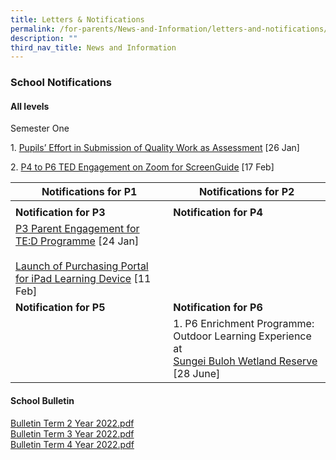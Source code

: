 ```yaml
---
title: Letters & Notifications
permalink: /for-parents/News-and-Information/letters-and-notifications/
description: ""
third_nav_title: News and Information
---
```

### School Notifications

#### All levels

  
Semester One  
  

1\.  [Pupils’ Effort in Submission of Quality Work as Assessment](/files/ln1.pdf) \[26 Jan\]

2\.  [P4 to P6 TED Engagement on Zoom for ScreenGuide](/files/ln2.pdf) \[17 Feb\]

| Notifications for P1 | Notifications for P2 |
|---|---|
|  |  |
|  **Notification for P3** | **Notification for P4** |
| [P3 Parent Engagement for TE:D Programme](/files/ln3.pdf) [24 Jan]<br><br>[Launch of Purchasing Portal for iPad Learning Device](/files/ln4.pdf) [11 Feb] |  |
|   **Notification for P5** | **Notification for P6**  |
|  | 1. P6 Enrichment Programme: Outdoor Learning Experience at<br>[Sungei Buloh Wetland Reserve](/files/ln5.pdf) [28 June] |

#### School Bulletin
 

[Bulletin Term 2 Year 2022.pdf](/files/ln6.pdf) <br>
[Bulletin Term 3 Year 2022.pdf](/files/ln7.pdf) <br>
[Bulletin Term 4 Year 2022.pdf](/files/ln8.pdf)
